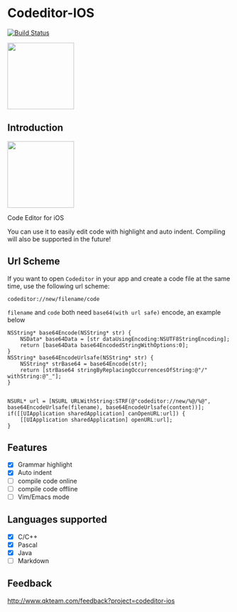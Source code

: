 # Codeditor-IOS
[![Build Status](https://travis-ci.org/QKTeam/Codeditor-IOS.svg?branch=master)](https://travis-ci.org/QKTeam/Codeditor-IOS)

<a href="https://itunes.apple.com/app/codeditor/id1147022827"><img src="http://blog.qkteam.com/resources/AppStoreBadge.png" width="150px"></a>

## Introduction
<img src="https://raw.githubusercontent.com/QKTeam/Codeditor-IOS/master/doc/AppIcon.png" width="150px">

Code Editor for iOS

You can use it to easily edit code with highlight and auto indent. Compiling will also be supported in the future!

## Url Scheme
If you want to open `Codeditor` in your app and create a code file at the same time, use the following url scheme:
```
codeditor://new/filename/code
```
`filename` and `code` both need `base64(with url safe)` encode, an example below
```
NSString* base64Encode(NSString* str) {
    NSData* base64Data = [str dataUsingEncoding:NSUTF8StringEncoding];
    return [base64Data base64EncodedStringWithOptions:0];
}
NSString* base64EncodeUrlsafe(NSString* str) {
    NSString* strBase64 = base64Encode(str);
    return [strBase64 stringByReplacingOccurrencesOfString:@"/" withString:@"_"];
}


NSURL* url = [NSURL URLWithString:STRF(@"codeditor://new/%@/%@", base64EncodeUrlsafe(filename), base64EncodeUrlsafe(content))];
if([[UIApplication sharedApplication] canOpenURL:url]) {
    [[UIApplication sharedApplication] openURL:url];
}
```

## Features
- [x] Grammar highlight
- [x] Auto indent
- [ ] compile code online
- [ ] compile code offline
- [ ] Vim/Emacs mode

## Languages supported
- [x] C/C++
- [x] Pascal
- [x] Java
- [ ] Markdown

## Feedback
http://www.qkteam.com/feedback?project=codeditor-ios
